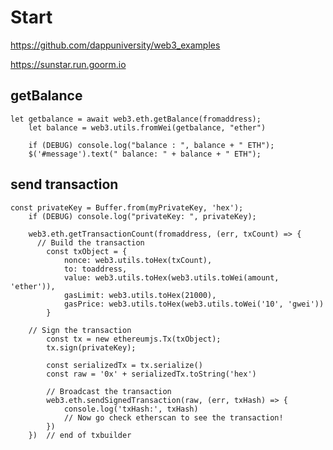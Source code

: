 
# Start 

https://github.com/dappuniversity/web3_examples

https://sunstar.run.goorm.io


##  getBalance 
    let getbalance = await web3.eth.getBalance(fromaddress);
		let balance = web3.utils.fromWei(getbalance, "ether")

		if (DEBUG) console.log("balance : ", balance + " ETH");
		$('#message').text(" balance: " + balance + " ETH");

## send transaction

    const privateKey = Buffer.from(myPrivateKey, 'hex');
		if (DEBUG) console.log("privateKey: ", privateKey);

		web3.eth.getTransactionCount(fromaddress, (err, txCount) => {
		  // Build the transaction
			const txObject = {
				nonce: web3.utils.toHex(txCount),
				to: toaddress,
				value: web3.utils.toHex(web3.utils.toWei(amount, 'ether')),
				gasLimit: web3.utils.toHex(21000),
				gasPrice: web3.utils.toHex(web3.utils.toWei('10', 'gwei'))
			}

		// Sign the transaction
			const tx = new ethereumjs.Tx(txObject);
			tx.sign(privateKey);

			const serializedTx = tx.serialize()
			const raw = '0x' + serializedTx.toString('hex')

			// Broadcast the transaction
			web3.eth.sendSignedTransaction(raw, (err, txHash) => {
				console.log('txHash:', txHash)
				// Now go check etherscan to see the transaction!
			})
		})  // end of txbuilder

    
